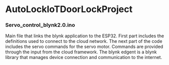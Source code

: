 # AutoLockIoTDoorLockProject

### Servo_control_blynk2.0.ino

Main file that links the blynk application to the ESP32. First part includes the definitions used to connect to the cloud network. The next part of the code includes the servo commands for the servo motor. Commands are provided through the input from the cloud framework. The blynk edgent is a blynk library that manages device connection and communication to the internet.
